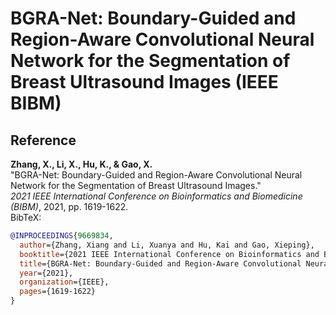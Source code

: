 # BGRA-Net: Boundary-Guided and Region-Aware Convolutional Neural Network for the Segmentation of Breast Ultrasound Images (IEEE BIBM)
## Reference
**Zhang, X., Li, X., Hu, K., & Gao, X.**  
   "BGRA-Net: Boundary-Guided and Region-Aware Convolutional Neural Network for the Segmentation of Breast Ultrasound Images."  
   *2021 IEEE International Conference on Bioinformatics and Biomedicine (BIBM)*, 2021, pp. 1619-1622.  
   BibTeX:
   ```bibtex
   @INPROCEEDINGS{9669834,
     author={Zhang, Xiang and Li, Xuanya and Hu, Kai and Gao, Xieping},
     booktitle={2021 IEEE International Conference on Bioinformatics and Biomedicine (BIBM)}, 
     title={BGRA-Net: Boundary-Guided and Region-Aware Convolutional Neural Network for the Segmentation of Breast Ultrasound Images}, 
     year={2021},
     organization={IEEE},
     pages={1619-1622}
   }
